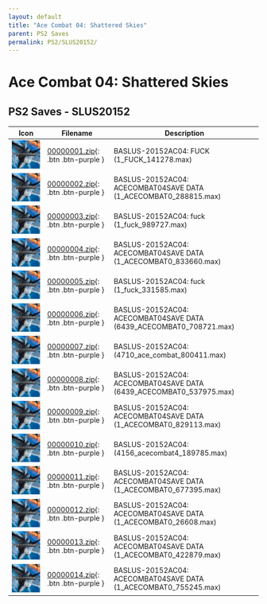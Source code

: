 ```yaml
---
layout: default
title: "Ace Combat 04: Shattered Skies"
parent: PS2 Saves
permalink: PS2/SLUS20152/
---
```

# Ace Combat 04: Shattered Skies

## PS2 Saves - SLUS20152

| Icon | Filename | Description |
|------|----------|-------------|
| ![Ace Combat 04: Shattered Skies](icon0.png) | [00000001.zip](00000001.zip){: .btn .btn-purple } | BASLUS-20152AC04: FUCK (1_FUCK_141278.max) |
| ![Ace Combat 04: Shattered Skies](icon0.png) | [00000002.zip](00000002.zip){: .btn .btn-purple } | BASLUS-20152AC04: ACECOMBAT04SAVE DATA (1_ACECOMBAT0_288815.max) |
| ![Ace Combat 04: Shattered Skies](icon0.png) | [00000003.zip](00000003.zip){: .btn .btn-purple } | BASLUS-20152AC04: fuck (1_fuck_989727.max) |
| ![Ace Combat 04: Shattered Skies](icon0.png) | [00000004.zip](00000004.zip){: .btn .btn-purple } | BASLUS-20152AC04: ACECOMBAT04SAVE DATA (1_ACECOMBAT0_833660.max) |
| ![Ace Combat 04: Shattered Skies](icon0.png) | [00000005.zip](00000005.zip){: .btn .btn-purple } | BASLUS-20152AC04: fuck (1_fuck_331585.max) |
| ![Ace Combat 04: Shattered Skies](icon0.png) | [00000006.zip](00000006.zip){: .btn .btn-purple } | BASLUS-20152AC04: ACECOMBAT04SAVE DATA (6439_ACECOMBAT0_708721.max) |
| ![Ace Combat 04: Shattered Skies](icon0.png) | [00000007.zip](00000007.zip){: .btn .btn-purple } | BASLUS-20152AC04:  (4710_ace_combat_800411.max) |
| ![Ace Combat 04: Shattered Skies](icon0.png) | [00000008.zip](00000008.zip){: .btn .btn-purple } | BASLUS-20152AC04: ACECOMBAT04SAVE DATA (6439_ACECOMBAT0_537975.max) |
| ![Ace Combat 04: Shattered Skies](icon0.png) | [00000009.zip](00000009.zip){: .btn .btn-purple } | BASLUS-20152AC04: ACECOMBAT04SAVE DATA (1_ACECOMBAT0_829113.max) |
| ![Ace Combat 04: Shattered Skies](icon0.png) | [00000010.zip](00000010.zip){: .btn .btn-purple } | BASLUS-20152AC04:  (4156_acecombat4_189785.max) |
| ![Ace Combat 04: Shattered Skies](icon0.png) | [00000011.zip](00000011.zip){: .btn .btn-purple } | BASLUS-20152AC04: ACECOMBAT04SAVE DATA (1_ACECOMBAT0_677395.max) |
| ![Ace Combat 04: Shattered Skies](icon0.png) | [00000012.zip](00000012.zip){: .btn .btn-purple } | BASLUS-20152AC04: ACECOMBAT04SAVE DATA (1_ACECOMBAT0_26608.max) |
| ![Ace Combat 04: Shattered Skies](icon0.png) | [00000013.zip](00000013.zip){: .btn .btn-purple } | BASLUS-20152AC04: ACECOMBAT04SAVE DATA (1_ACECOMBAT0_422879.max) |
| ![Ace Combat 04: Shattered Skies](icon0.png) | [00000014.zip](00000014.zip){: .btn .btn-purple } | BASLUS-20152AC04: ACECOMBAT04SAVE DATA (1_ACECOMBAT0_755245.max) |
